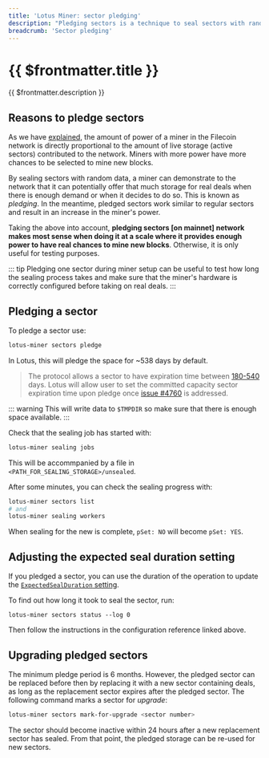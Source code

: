 ```yaml
---
title: 'Lotus Miner: sector pledging'
description: "Pledging sectors is a technique to seal sectors with random data to make increase the miner's power in the network. This guide covers the motivation, steps to create and upgrade pledged sectors back to a usable state."
breadcrumb: 'Sector pledging'
---
```


# {{ $frontmatter.title }}

{{ $frontmatter.description }}

## Reasons to pledge sectors

As we have [explained](../how-mining-works.md#power-and-rewards), the amount of power of a miner in the Filecoin network is directly proportional to the amount of live storage (active sectors) contributed to the network. Miners with more power have more chances to be selected to mine new blocks.

By sealing sectors with random data, a miner can demonstrate to the network that it can potentially offer that much storage for real deals when there is enough demand or when it decides to do so. This is known as _pledging_. In the meantime, pledged sectors work similar to regular sectors and result in an increase in the miner's power.

Taking the above into account, **pledging sectors [on mainnet] network makes most sense when doing it at a scale where it provides enough power to have real chances to mine new blocks**. Otherwise, it is only useful for testing purposes.

::: tip
Pledging one sector during miner setup can be useful to test how long the sealing process takes and make sure that the miner's hardware is correctly configured before taking on real deals.
:::

## Pledging a sector

To pledge a sector use:

```sh
lotus-miner sectors pledge
```

In Lotus, this will pledge the space for ~538 days by default. 

> The protocol allows a sector to have expiration time between [180-540](https://github.com/filecoin-project/specs-actors/blob/73e0409ac77c918c8fc91681c250a710c4b9a374/actors/builtin/miner/policy.go#L201-L206) days. Lotus will allow user to set the committed capacity sector expiration time upon pledge once [issue #4760](https://github.com/filecoin-project/lotus/issues/4760) is addressed.

::: warning
This will write data to `$TMPDIR` so make sure that there is enough space available.
:::

Check that the sealing job has started with:

```sh
lotus-miner sealing jobs
```

This will be accommpanied by a file in `<PATH_FOR_SEALING_STORAGE>/unsealed`.

After some minutes, you can check the sealing progress with:

```sh
lotus-miner sectors list
# and
lotus-miner sealing workers
```

When sealing for the new is complete, `pSet: NO` will become `pSet: YES`.

## Adjusting the expected seal duration setting

If you pledged a sector, you can use the duration of the operation to update the [`ExpectedSealDuration` setting](miner-configuration.md#dealmaking-section).

To find out how long it took to seal the sector, run:

```
lotus-miner sectors status --log 0
```

Then follow the instructions in the configuration reference linked above.

## Upgrading pledged sectors

The minimum pledge period is 6 months. However, the pledged sector can be replaced before then by replacing it with a new sector containing deals, as long as the replacement sector expires after the pledged sector. The following command marks a sector for _upgrade_:

```sh
lotus-miner sectors mark-for-upgrade <sector number>
```

The sector should become inactive within 24 hours after a new replacement sector has sealed. From that point, the pledged storage can be re-used for new sectors.
